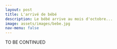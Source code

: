 ```yaml
---
layout: post
title: L'arrivé de bébé
description: Le bébé arrive au mois d'octobre...
image: assets/images/bebe.jpg
nav-menu: false
---
```


TO BE CONTINUED
